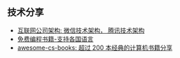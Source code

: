 ## 技术分享
* [互联网公司架构: 微信技术架构， 腾讯技术架构](https://github.com/erikluo/architecture.wechat-tencent)
* [免费编程书籍-支持各国语言](https://github.com/erikluo/free-programming-books/tree/master)
* [awesome-cs-books: 超过 200 本经典的计算机书籍分享](https://github.com/erikluo/awesome-cs-books)
